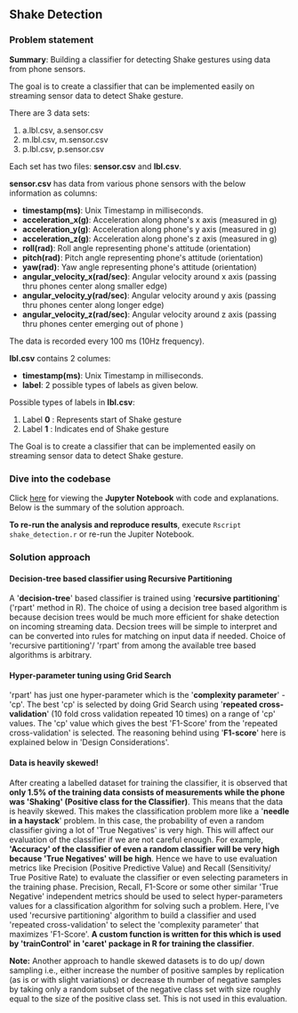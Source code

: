 ## Shake Detection

### Problem statement

**Summary**: Building a classifier for detecting Shake gestures using data from phone sensors.

The goal is to create a classifier that can be implemented easily on streaming sensor data to detect Shake gesture.

There are 3 data sets:

1. a.lbl.csv, a.sensor.csv
2. m.lbl.csv, m.sensor.csv
3. p.lbl.csv, p.sensor.csv

Each set has two files: **sensor.csv** and **lbl.csv**.

**sensor.csv** has data from various phone sensors with the below information as columns:

- **timestamp(ms)**: Unix Timestamp in milliseconds.
- **acceleration_x(g)**: Acceleration along phone's x axis (measured in g)
- **acceleration_y(g)**: Acceleration along phone's y axis (measured in g)
- **acceleration_z(g)**: Acceleration along phone's z axis (measured in g)
- **roll(rad)**: Roll angle representing phone's attitude (orientation)
- **pitch(rad)**: Pitch angle representing phone's attitude (orientation)
- **yaw(rad)**: Yaw angle representing phone's attitude (orientation)
- **angular_velocity_x(rad/sec)**: Angular velocity around x axis (passing thru phones center along smaller edge)
- **angular_velocity_y(rad/sec)**: Angular velocity around y axis (passing thru phones center along longer edge)
- **angular_velocity_z(rad/sec)**: Angular velocity around z axis (passing thru phones center emerging out of phone )

The data is recorded every 100 ms (10Hz frequency).

**lbl.csv** contains 2 columes:

- **timestamp(ms)**: Unix Timestamp in milliseconds.
- **label**: 2 possible types of labels as given below.

Possible types of labels in **lbl.csv**:

1. Label **0** : Represents start of Shake gesture
2. Label **1** : Indicates end of Shake gesture

The Goal is to create a classifier that can be implemented easily on streaming sensor data to detect Shake gesture.

### Dive into the codebase

Click [here](shake_detection.ipynb) for viewing the **Jupyter Notebook** with code and explanations. Below is the summary of the solution approach.

**To re-run the analysis and reproduce results**, execute `Rscript shake_detection.r` or re-run the Jupiter Notebook. 

### Solution approach

#### Decision-tree based classifier using Recursive Partitioning

A '**decision-tree**' based classifier is trained using '**recursive partitioning**' ('rpart' method in R). The choice of using a decision tree based algorithm is because decision trees would be much more efficient for shake detection on incoming streaming data. Decsion trees will be simple to interpret and can be converted into rules for  matching on input data if needed. Choice of 'recursive partitioning'/ 'rpart' from among the available tree based algorithms is arbitrary.

#### Hyper-parameter tuning using Grid Search

'rpart' has just one hyper-parameter which is the '**complexity parameter**' - 'cp'. The best 'cp' is selected by doing  Grid Search using '**repeated cross-validation**' (10 fold cross validation repeated 10 times) on a range of 'cp' values. The 'cp' value which gives the best 'F1-Score' from the 'repeated cross-validation' is selected. The reasoning behind using '**F1-score**' here is explained below in 'Design Considerations'.

#### Data is heavily skewed!

After creating a labelled dataset for training the classifier, it is observed that **only 1.5% of the training data consists of measurements while the phone was 'Shaking' (Positive class for the Classifier)**. This means that the data is heavily skewed. This makes the classification problem more like a '**needle in a haystack**' problem. In this case, the probability of even a random classifier giving a lot of 'True Negatives' is very high. This will affect our evaluation of the classifier if we are not careful enough. For example, **'Accuracy' of the classifier of even a random classifier will be very high because 'True Negatives' will be high**. Hence we have to use evaluation metrics like Precision (Positive Predictive Value) and Recall (Sensitivity/  True Positive Rate) to evaluate the classifier or even selecting parameters in the training phase. Precision, Recall, F1-Score or some other similar 'True Negative' independent metrics should be used to select hyper-parameters values for a classification algorithm for solving such a problem. Here, I've used 'recursive partitioning' algorithm to build a classifier and used 'repeated cross-validation' to select the 'complexity parameter' that maximizes 'F1-Score'. **A custom function is written for this which is used by 'trainControl' in 'caret' package in R for training the classifier**.

**Note:** Another approach to handle skewed datasets is to do up/ down sampling i.e., either increase the number of positive samples by replication (as is or with slight variations) or decrease th number of negative samples by taking only a random subset of the negative class set with size roughly equal to the size of the positive class set. This is not used in this evaluation.
